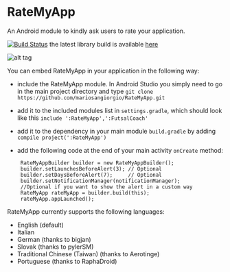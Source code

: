RateMyApp
=========

An Android module to kindly ask users to rate your application.

[![Build Status](https://travis-ci.org/mariosangiorgio/RateMyApp.png?branch=master)](https://travis-ci.org/mariosangiorgio/RateMyApp) the latest library build is available [here](https://dl.dropboxusercontent.com/u/673233/RateMyApp.aar)

![alt tag](https://raw.github.com/mariosangiorgio/RateMyApp/master/media/screenshot.png)

You can embed RateMyApp in your application in the following way:

 * include the RateMyApp module. In Android Studio you simply need to go in the main project directory and type `git clone https://github.com/mariosangiorgio/RateMyApp.git`
 * add it to the included modules list in `settings.gradle`, which should look like this `include ':RateMyApp',':FutsalCoach'`
 * add it to the dependency in your main module `build.gradle` by adding `compile project(':RateMyApp')`
 * add the following code at the end of your main activity `onCreate` method:

        RateMyAppBuilder builder = new RateMyAppBuilder();
        builder.setLaunchesBeforeAlert(3); // Optional
        builder.setDaysBeforeAlert(7);     // Optional
        builder.setNotificationManager(notificationManager);
        //Optional if you want to show the alert in a custom way
        RateMyApp rateMyApp = builder.build(this);
        rateMyApp.appLaunched();

RateMyApp currently supports the following languages:

 * English (default)
 * Italian
 * German (thanks to bigjan)
 * Slovak (thanks to pylerSM)
 * Traditional Chinese (Taiwan) (thanks to Aerotinge)
 * Portuguese (thanks to RaphaDroid)
